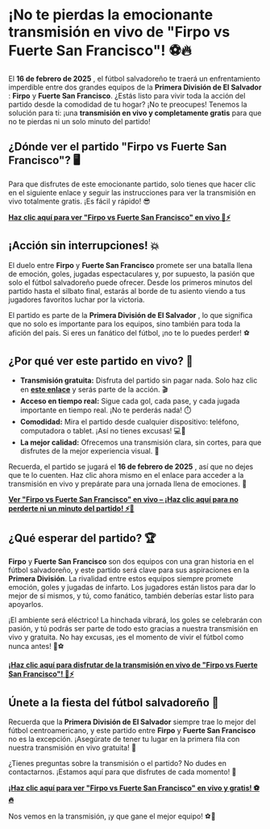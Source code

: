 # ¡No te pierdas la emocionante transmisión en vivo de "Firpo vs Fuerte San Francisco"! ⚽🔥

El **16 de febrero de 2025** , el fútbol salvadoreño te traerá un enfrentamiento imperdible entre dos grandes equipos de la **Primera División de El Salvador** : **Firpo** y **Fuerte San Francisco**. ¿Estás listo para vivir toda la acción del partido desde la comodidad de tu hogar? ¡No te preocupes! Tenemos la solución para ti: ¡una **transmisión en vivo y completamente gratis** para que no te pierdas ni un solo minuto del partido!

## ¿Dónde ver el partido "Firpo vs Fuerte San Francisco"? 🖥️

Para que disfrutes de este emocionante partido, solo tienes que hacer clic en el siguiente enlace y seguir las instrucciones para ver la transmisión en vivo totalmente gratis. ¡Es fácil y rápido! 😎

[**Haz clic aquí para ver "Firpo vs Fuerte San Francisco" en vivo 📲⚡**](https://tinyurl.com/livestreamfreeo?st=Firpo+vs+Fuerte+San+Francisco&si=ghc)

## ¡Acción sin interrupciones! 💥

El duelo entre **Firpo** y **Fuerte San Francisco** promete ser una batalla llena de emoción, goles, jugadas espectaculares y, por supuesto, la pasión que solo el fútbol salvadoreño puede ofrecer. Desde los primeros minutos del partido hasta el silbato final, estarás al borde de tu asiento viendo a tus jugadores favoritos luchar por la victoria.

El partido es parte de la **Primera División de El Salvador** , lo que significa que no solo es importante para los equipos, sino también para toda la afición del país. Si eres un fanático del fútbol, ¡no te lo puedes perder! ⚽

## ¿Por qué ver este partido en vivo? 🤔

- **Transmisión gratuita:** Disfruta del partido sin pagar nada. Solo haz clic en [**este enlace**](https://tinyurl.com/livestreamfreeo?st=Firpo+vs+Fuerte+San+Francisco&si=ghc) y serás parte de la acción. 🎬
- **Acceso en tiempo real:** Sigue cada gol, cada pase, y cada jugada importante en tiempo real. ¡No te perderás nada! ⏱️
- **Comodidad:** Mira el partido desde cualquier dispositivo: teléfono, computadora o tablet. ¡Así no tienes excusas! 💻📱
- **La mejor calidad:** Ofrecemos una transmisión clara, sin cortes, para que disfrutes de la mejor experiencia visual. 🌟

Recuerda, el partido se jugará el **16 de febrero de 2025** , así que no dejes que te lo cuenten. Haz clic ahora mismo en el enlace para acceder a la transmisión en vivo y prepárate para una jornada llena de emociones. 📅

[**Ver "Firpo vs Fuerte San Francisco" en vivo – ¡Haz clic aquí para no perderte ni un minuto del partido! ⚡🎉**](https://tinyurl.com/livestreamfreeo?st=Firpo+vs+Fuerte+San+Francisco&si=ghc)

## ¿Qué esperar del partido? 🏆

**Firpo** y **Fuerte San Francisco** son dos equipos con una gran historia en el fútbol salvadoreño, y este partido será clave para sus aspiraciones en la **Primera División**. La rivalidad entre estos equipos siempre promete emoción, goles y jugadas de infarto. Los jugadores están listos para dar lo mejor de sí mismos, y tú, como fanático, también deberías estar listo para apoyarlos.

¡El ambiente será eléctrico! La hinchada vibrará, los goles se celebrarán con pasión, y tú podrás ser parte de todo esto gracias a nuestra transmisión en vivo y gratuita. No hay excusas, ¡es el momento de vivir el fútbol como nunca antes! 🥳⚽

[**¡Haz clic aquí para disfrutar de la transmisión en vivo de "Firpo vs Fuerte San Francisco"! 🎥⚡**](https://tinyurl.com/livestreamfreeo?st=Firpo+vs+Fuerte+San+Francisco&si=ghc)

## Únete a la fiesta del fútbol salvadoreño 🎉

Recuerda que la **Primera División de El Salvador** siempre trae lo mejor del fútbol centroamericano, y este partido entre **Firpo** y **Fuerte San Francisco** no es la excepción. ¡Asegúrate de tener tu lugar en la primera fila con nuestra transmisión en vivo gratuita! 🤩

¿Tienes preguntas sobre la transmisión o el partido? No dudes en contactarnos. ¡Estamos aquí para que disfrutes de cada momento! 🙌

[**¡Haz clic aquí para ver "Firpo vs Fuerte San Francisco" en vivo y gratis! ⚽🔥**](https://tinyurl.com/livestreamfreeo?st=Firpo+vs+Fuerte+San+Francisco&si=ghc)

Nos vemos en la transmisión, ¡y que gane el mejor equipo! ⚽👊
